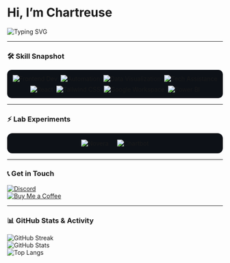 # Hi, I’m Chartreuse

![Typing SVG](https://readme-typing-svg.demolab.com?font=Fira+Code&pause=1000&color=64FFDA&width=500&lines=I+deliver+results.;Minimalist.+Efficient.+To+the+point.)

---

### 🛠 Skill Snapshot
<div style="background:#0d1117; padding:12px; border-radius:10px; display:flex; flex-wrap:wrap; gap:8px; justify-content:center;">
  <img src="https://img.shields.io/badge/Frontend_Dev-3178C6?style=flat&logo=javascript&logoColor=white" alt="Frontend Dev" />
  <img src="https://img.shields.io/badge/Automation-00BFFF?style=flat&logo=zapier&logoColor=white" alt="Automation" />
  <img src="https://img.shields.io/badge/Data_Visualization-FBBD00?style=flat&logo=powerbi&logoColor=white" alt="Data Visualization" />
  <img src="https://img.shields.io/badge/Tech_Assistance-333333?style=flat&logo=helpdesk&logoColor=white" alt="Tech Assistance" />
  <img src="https://img.shields.io/badge/React-20232A?style=flat&logo=react&logoColor=61DAFB" alt="React" />
  <img src="https://img.shields.io/badge/Tailwind_CSS-38B2AC?style=flat&logo=tailwindcss&logoColor=white" alt="Tailwind CSS" />
  <img src="https://img.shields.io/badge/Google_Workspace-4285F4?style=flat&logo=google&logoColor=white" alt="Google Workspace" />
  <img src="https://img.shields.io/badge/Power_BI-F2C811?style=flat&logo=powerbi&logoColor=white" alt="Power BI" />
</div>

---

### ⚡ Lab Experiments

<div style="background:#0d1117; padding:15px; border-radius:12px; display:flex; gap:20px; justify-content:center; flex-wrap:wrap;">
  <img src="https://img.shields.io/badge/Novera-Voice_Assistant-00FFFF?style=flat" title="Modular Voice-Activated Assistant Interface" alt="Novera" />
  <img src="https://img.shields.io/badge/Chartbot-Automation-FF00FF?style=flat" title="Conversational automation for smarter workflows" alt="Chartbot" />
</div>

---

### 📞 Get in Touch
[![Discord](https://img.shields.io/badge/Discord-chart.reuse-7289DA?style=flat&logo=discord&logoColor=white)](https://discordapp.com/users/YOUR_DISCORD_ID)  
[![Buy Me a Coffee](https://img.shields.io/badge/Buy_Me_a_Coffee-FFDD00?style=flat&logo=paypal&logoColor=black)](https://paypal.me/chartreusee)

---

### 📊 GitHub Stats & Activity

![GitHub Streak](https://streak-stats.demolab.com/?user=JadDavidIsReal&theme=tokyonight)  
![GitHub Stats](https://github-readme-stats.vercel.app/api?username=JadDavidIsReal&show_icons=true&theme=tokyonight)  
![Top Langs](https://github-readme-stats.vercel.app/api/top-langs/?username=JadDavidIsReal&layout=compact&theme=tokyonight)
